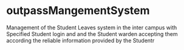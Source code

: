 # outpassMangementSystem
Management of the Student Leaves system in the inter campus with Specified Student login and and the Student warden accepting them according the reliable information provided by the Studentr
